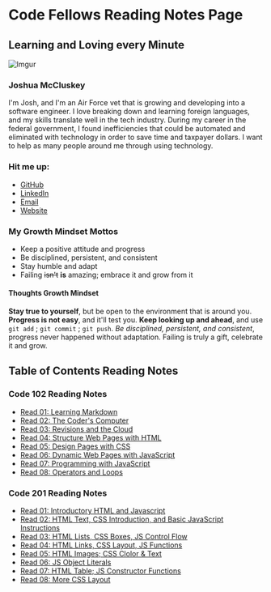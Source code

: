 # Code Fellows Reading Notes Page

## Learning and Loving every Minute

![Imgur](https://i.imgur.com/ERXyM5D.jpg)

### Joshua McCluskey

I'm Josh, and I'm an Air Force vet that is growing and developing into a software engineer. I love breaking down and learning foreign languages, and my skills translate well in the tech industry. During my career in the federal government, I found inefficiencies that could be automated and eliminated with technology in order to save time and taxpayer dollars. I want to help as many people around me through using technology.

### Hit me up:

- [GitHub](https://github.com/joshuamccluskey)
- [LinkedIn](https://www.linkedin.com/in/joshua-mccluskey/)
- [Email](mailto:jpiiff57@gmail.com)
- [Website](https://www.joshmccluskey.com)

### My Growth Mindset Mottos

* Keep a positive attitude and progress
* Be disciplined, persistent, and consistent
* Stay humble and adapt
* Failing ~~isn't~~ __is__ amazing; embrace it and grow from it

#### Thoughts Growth Mindset

**Stay true to yourself**, but be open to the environment that is around you. **Progress is not easy**, and it'll test you. **Keep looking up and ahead**, and use `git add` ; `git commit` ; `git push`.  *Be disciplined, persistent, and consistent*, progress never happened without adaptation. Failing is truly a gift, celebrate it and grow.

## Table of Contents Reading Notes

### Code 102 Reading Notes

* [Read 01: Learning Markdown](102/read01.md)
* [Read 02: The Coder's Computer](102/read02.md)
* [Read 03: Revisions and the Cloud](102/read03.md)
* [Read 04: Structure Web Pages with HTML](102/read04.md)
* [Read 05: Design Pages with CSS](102/ead05.md)
* [Read 06: Dynamic Web Pages with JavaScript](102/read06.md)
* [Read 07: Programming with JavaScript](102/read07.md)
* [Read 08: Operators and Loops](102/read08.md)

### Code 201 Reading Notes

* [Read 01: Introductory HTML and Javascript](201/class-01.md)
* [Read 02: HTML Text, CSS Introduction, and Basic JavaScript Instructions](201/class-02.md)
* [Read 03: HTML Lists, CSS Boxes, JS Control Flow](201/class-03.md)
* [Read 04: HTML Links, CSS Layout, JS Functions](201/class-04.md)
* [Read 05: HTML Images; CSS Clolor & Text](201/class-05.md)
* [Read 06: JS Object Literals](201/class-06.md)
* [Read 07: HTML Table; JS Constructor Functions](201/class-07.md)
* [Read 08: More CSS Layout](201/class-08.md)
